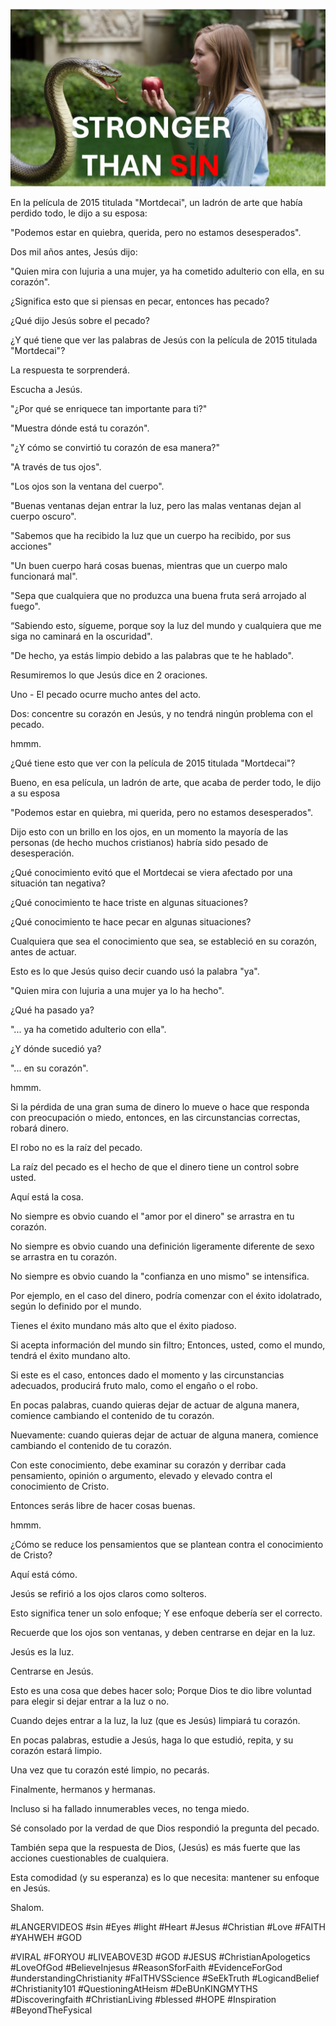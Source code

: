 ![Video cover image](../cover.jpg "cover photo")

En la película de 2015 titulada "Mortdecai", un ladrón de arte que había perdido todo, le dijo a su esposa:

"Podemos estar en quiebra, querida, pero no estamos desesperados".

Dos mil años antes, Jesús dijo:

"Quien mira con lujuria a una mujer, ya ha cometido adulterio con ella, en su corazón".

¿Significa esto que si piensas en pecar, entonces has pecado?

¿Qué dijo Jesús sobre el pecado?

¿Y qué tiene que ver las palabras de Jesús con la película de 2015 titulada "Mortdecai"?

La respuesta te sorprenderá.

Escucha a Jesús.

"¿Por qué se enriquece tan importante para ti?"

"Muestra dónde está tu corazón".

"¿Y cómo se convirtió tu corazón de esa manera?"

"A través de tus ojos".

"Los ojos son la ventana del cuerpo".

"Buenas ventanas dejan entrar la luz, pero las malas ventanas dejan al cuerpo oscuro".

"Sabemos que ha recibido la luz que un cuerpo ha recibido, por sus acciones"

"Un buen cuerpo hará cosas buenas, mientras que un cuerpo malo funcionará mal".

"Sepa que cualquiera que no produzca una buena fruta será arrojado al fuego".

“Sabiendo esto, sígueme, porque soy la luz del mundo y cualquiera que me siga no caminará en la oscuridad".

"De hecho, ya estás limpio debido a las palabras que te he hablado".

Resumiremos lo que Jesús dice en 2 oraciones.

Uno - El pecado ocurre mucho antes del acto.

Dos: concentre su corazón en Jesús, y no tendrá ningún problema con el pecado.

hmmm.

¿Qué tiene esto que ver con la película de 2015 titulada "Mortdecai"?

Bueno, en esa película, un ladrón de arte, que acaba de perder todo, le dijo a su esposa

"Podemos estar en quiebra, mi querida, pero no estamos desesperados".

Dijo esto con un brillo en los ojos, en un momento la mayoría de las personas (de hecho muchos cristianos) habría sido pesado de desesperación.

¿Qué conocimiento evitó que el Mortdecai se viera afectado por una situación tan negativa?

¿Qué conocimiento te hace triste en algunas situaciones?

¿Qué conocimiento te hace pecar en algunas situaciones?

Cualquiera que sea el conocimiento que sea, se estableció en su corazón, antes de actuar.

Esto es lo que Jesús quiso decir cuando usó la palabra "ya".

"Quien mira con lujuria a una mujer ya lo ha hecho".

¿Qué ha pasado ya?

"... ya ha cometido adulterio con ella".

¿Y dónde sucedió ya?

"... en su corazón".

hmmm.

Si la pérdida de una gran suma de dinero lo mueve o hace que responda con preocupación o miedo, entonces, en las circunstancias correctas, robará dinero.

El robo no es la raíz del pecado.

La raíz del pecado es el hecho de que el dinero tiene un control sobre usted.

Aquí está la cosa.

No siempre es obvio cuando el "amor por el dinero" se arrastra en tu corazón.

No siempre es obvio cuando una definición ligeramente diferente de sexo se arrastra en tu corazón.

No siempre es obvio cuando la "confianza en uno mismo" se intensifica.

Por ejemplo, en el caso del dinero, podría comenzar con el éxito idolatrado, según lo definido por el mundo.

Tienes el éxito mundano más alto que el éxito piadoso.

Si acepta información del mundo sin filtro; Entonces, usted, como el mundo, tendrá el éxito mundano alto.

Si este es el caso, entonces dado el momento y las circunstancias adecuados, producirá fruto malo, como el engaño o el robo.

En pocas palabras, cuando quieras dejar de actuar de alguna manera, comience cambiando el contenido de tu corazón.

Nuevamente: cuando quieras dejar de actuar de alguna manera, comience cambiando el contenido de tu corazón.

Con este conocimiento, debe examinar su corazón y derribar cada pensamiento, opinión o argumento, elevado y elevado contra el conocimiento de Cristo.

Entonces serás libre de hacer cosas buenas.

hmmm.

¿Cómo se reduce los pensamientos que se plantean contra el conocimiento de Cristo?

Aquí está cómo.

Jesús se refirió a los ojos claros como solteros.

Esto significa tener un solo enfoque; Y ese enfoque debería ser el correcto.

Recuerde que los ojos son ventanas, y deben centrarse en dejar en la luz.

Jesús es la luz.

Centrarse en Jesús.

Esto es una cosa que debes hacer solo; Porque Dios te dio libre voluntad para elegir si dejar entrar a la luz o no.

Cuando dejes entrar a la luz, la luz (que es Jesús) limpiará tu corazón.

En pocas palabras, estudie a Jesús, haga lo que estudió, repita, y su corazón estará limpio.

Una vez que tu corazón esté limpio, no pecarás.

Finalmente, hermanos y hermanas.

Incluso si ha fallado innumerables veces, no tenga miedo.

Sé consolado por la verdad de que Dios respondió la pregunta del pecado.

También sepa que la respuesta de Dios, (Jesús) es más fuerte que las acciones cuestionables de cualquiera.

Esta comodidad (y su esperanza) es lo que necesita: mantener su enfoque en Jesús.

Shalom.

#LANGERVIDEOS #sin #Eyes #light #Heart #Jesus #Christian #Love #FAITH #YAHWEH #GOD

#VIRAL #FORYOU #LIVEABOVE3D #GOD #JESUS ​​#ChristianApologetics #LoveOfGod #BelieveInjesus #ReasonSforFaith #EvidenceForGod #understandingChristianity #FaITHVSScience #SeEkTruth #LogicandBelief #Christianity101 #QuestioningAtHeism #DeBUnKINGMYTHS #Discoveringfaith #ChristianLiving #blessed #HOPE #Inspiration #BeyondTheFysical